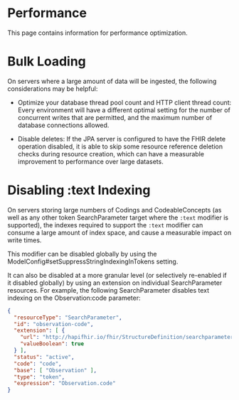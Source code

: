 # Performance

This page contains information for performance optimization.

# Bulk Loading

On servers where a large amount of data will be ingested, the following considerations may be helpful:

* Optimize your database thread pool count and HTTP client thread count: Every environment will have a different optimal setting for the number of concurrent writes that are permitted, and the maximum number of database connections allowed. 

* Disable deletes: If the JPA server is configured to have the FHIR delete operation disabled, it is able to skip some resource reference deletion checks during resource creation, which can have a measurable improvement to performance over large datasets. 

# Disabling :text Indexing

On servers storing large numbers of Codings and CodeableConcepts (as well as any other token SearchParameter target where the `:text` modifier is supported), the indexes required to support the `:text` modifier can consume a large amount of index space, and cause a measurable impact on write times.

This modifier can be disabled globally by using the ModelConfig#setSuppressStringIndexingInTokens setting.

It can also be disabled at a more granular level (or selectively re-enabled if it disabled globally) by using an extension on individual SearchParameter resources. For example, the following SearchParameter disables text indexing on the Observation:code parameter:

```json
{
  "resourceType": "SearchParameter",
  "id": "observation-code",
  "extension": [ {
    "url": "http://hapifhir.io/fhir/StructureDefinition/searchparameter-token-suppress-text-index",
    "valueBoolean": true
  } ],
  "status": "active",
  "code": "code",
  "base": [ "Observation" ],
  "type": "token",
  "expression": "Observation.code"
}
```
